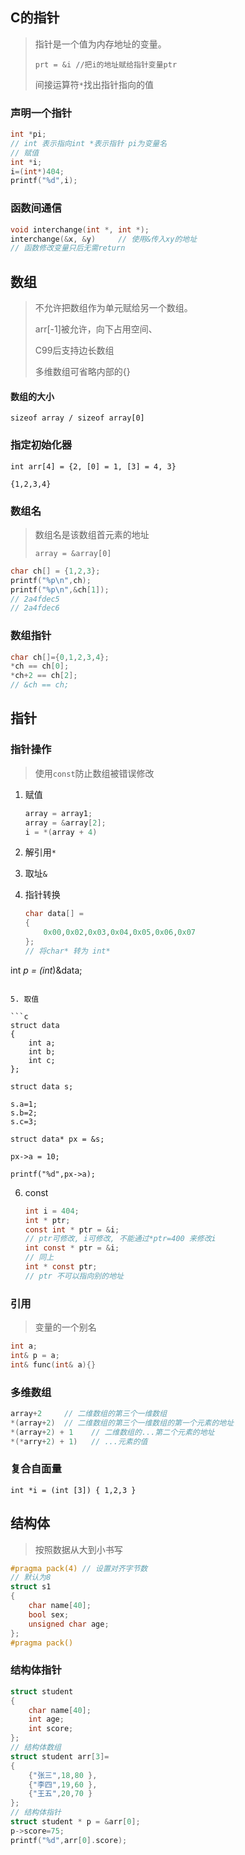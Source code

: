 <!-- 
title: 05-数组与指针
sort: 
--> 
## C的指针

> 指针是一个值为内存地址的变量。
>
> `prt = &i //把i的地址赋给指针变量ptr`
>
> 间接运算符`*`找出指针指向的值

### 声明一个指针

```c
int *pi;
// int 表示指向int *表示指针 pi为变量名
// 赋值
int *i;
i=(int*)404;
printf("%d",i);
```

### 函数间通信

```c
void interchange(int *, int *);
interchange(&x, &y)		// 使用&传入xy的地址
// 函数修改变量只后无需return
```

## 数组

> 不允许把数组作为单元赋给另一个数组。
>
> arr[-1]被允许，向下占用空间、
>
> C99后支持边长数组
>
> 多维数组可省略内部的{}

#### 数组的大小

`sizeof array / sizeof array[0]`

### 指定初始化器

`int arr[4] = {2, [0] = 1, [3] = 4, 3}`

`{1,2,3,4}`

### 数组名

> 数组名是该数组首元素的地址
> 
> `array = &array[0]`
```c
char ch[] = {1,2,3};
printf("%p\n",ch);
printf("%p\n",&ch[1]);
// 2a4fdec5
// 2a4fdec6
```

### 数组指针

```c
char ch[]={0,1,2,3,4};
*ch == ch[0];
*ch+2 == ch[2];
// &ch == ch;

```


## 指针

### 指针操作

> 使用`const`防止数组被错误修改

1. 赋值
   ```c
   array = array1;
   array = &array[2];
   i = *(array + 4)
   ```
   
2. 解引用`*`

3. 取址`&`

4. 指针转换

   ```c
   char data[] =
   {
       0x00,0x02,0x03,0x04,0x05,0x06,0x07
   };
   // 将char* 转为 int*
int *p = (int*)&data;
   ```
   
5. 取值

   ```c
   struct data
   {
       int a;
       int b;
       int c;
   };
   
   struct data s;
   
   s.a=1;
   s.b=2;
   s.c=3;
   
   struct data* px = &s;
   
   px->a = 10;
   
   printf("%d",px->a);
   ```
6. const
   ```c
   int i = 404;
   int * ptr;
   const int * ptr = &i;
   // ptr可修改, i可修改, 不能通过*ptr=400 来修改i
   int const * ptr = &i;
   // 同上
   int * const ptr;
   // ptr 不可以指向别的地址
   ```
### 引用

> 变量的一个别名

```c
int a;
int& p = a;
int& func(int& a){}
```

### 多维数组

```c
array+2     // 二维数组的第三个一维数组
*(array+2)  // 二维数组的第三个一维数组的第一个元素的地址
*(array+2) + 1    // 二维数组的...第二个元素的地址
*(*arry+2) + 1)   // ...元素的值
```

### 复合自面量

`int *i = (int [3]) { 1,2,3 }`

## 结构体

> 按照数据从大到小书写

```c
#pragma pack(4) // 设置对齐字节数
// 默认为8
struct s1
{
    char name[40];
    bool sex;
    unsigned char age; 
};
#pragma pack()
```

### 结构体指针

```c
struct student
{
	char name[40];  
	int age;      
	int score;    
};
// 结构体数组
struct student arr[3]=
{
	{"张三",18,80 },
	{"李四",19,60 },
	{"王五",20,70 }
};
// 结构体指针
struct student * p = &arr[0];
p->score=75;
printf("%d",arr[0].score);
```

